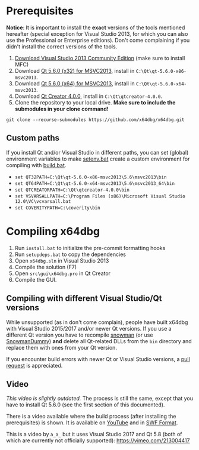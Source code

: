 # Prerequisites

**Notice**: It is important to install the **exact** versions of the tools mentioned hereafter (special exception for Visual Studio 2013, for which you can also use the Professional or Enterprise editions). Don't come complaining if you didn't install the correct versions of the tools.

1. [Download Visual Studio 2013 Community Edition](https://www.visualstudio.com/en-us/news/releasenotes/vs2013-community-vs) (make sure to install MFC)
2. Download [Qt 5.6.0 (x32) for MSVC2013](http://download.qt.io/official_releases/qt/5.6/5.6.0/qt-opensource-windows-x86-msvc2013-5.6.0.exe), install in `C:\Qt\qt-5.6.0-x86-msvc2013`.
3. Download [Qt 5.6.0 (x64) for MSVC2013](http://download.qt.io/official_releases/qt/5.6/5.6.0/qt-opensource-windows-x86-msvc2013_64-5.6.0.exe), install in `C:\Qt\qt-5.6.0-x64-msvc2013`.
4. Download [Qt Creator 4.0.0](http://download.qt.io/official_releases/qtcreator/4.0/4.0.0/qt-creator-opensource-windows-x86-4.0.0.exe), install in `C:\Qt\qtcreator-4.0.0`.
5. Clone the repository to your local drive. **Make sure to include the submodules in your clone command!**
```
git clone --recurse-submodules https://github.com/x64dbg/x64dbg.git
```

## Custom paths

If you install Qt and/or Visual Studio in different paths, you can set (global) environment variables to make [setenv.bat](https://github.com/x64dbg/x64dbg/blob/development/setenv.bat) create a custom environment for compiling with [build.bat](https://github.com/x64dbg/x64dbg/blob/development/build.bat).

- `set QT32PATH=C:\Qt\qt-5.6.0-x86-msvc2013\5.6\msvc2013\bin`
- `set QT64PATH=C:\Qt\qt-5.6.0-x64-msvc2013\5.6\msvc2013_64\bin`
- `set QTCREATORPATH=C:\Qt\qtcreator-4.0.0\bin`
- `set VSVARSALLPATH=C:\Program Files (x86)\Microsoft Visual Studio 12.0\VC\vcvarsall.bat`
- `set COVERITYPATH=C:\coverity\bin`

# Compiling x64dbg

1. Run `install.bat` to initialize the pre-commit formatting hooks
2. Run `setupdeps.bat` to copy the dependencies
3. Open `x64dbg.sln` in Visual Studio 2013
4. Compile the solution (F7)
5. Open `src\gui\x64dbg.pro` in Qt Creator
6. Compile the GUI.

## Compiling with different Visual Studio/Qt versions

While unsupported (as in don't come complain), people have built x64dbg with Visual Studio 2015/2017 and/or newer Qt versions. If you use a different Qt version you have to recompile [snowman](https://github.com/x64dbg/snowman) (or use [SnowmanDummy](https://github.com/x64dbg/SnowmanDummy)) **and** delete all Qt-related DLLs from the `bin` directory and replace them with ones from your Qt version.

If you encounter build errors with newer Qt or Visual Studio versions, a [pull request](https://github.com/x64dbg/x64dbg/pull/1687) is appreciated.

## Video

*This video is slightly outdated.* The process is still the same, except that you have to install Qt 5.6.0 (see the first section of this documented).

There is a video available where the build process (after installing the prerequisites) is shown. It is available on [YouTube](https://youtu.be/M3J2wpXpeX0) and in [SWF Format](https://mega.nz/#!D4x1wQZD!LNz_K4GOhNuJlgS1oztlgdRhoZwPODWyQdd6ISUVvF0).

This is a video by `a_a_` but it uses Visual Studio 2017 and Qt 5.8 (both of which are currently not officially supported): https://vimeo.com/213004417